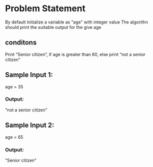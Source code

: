 # Problem Statement

By default initialize a variable as "age" with integer value
The algorithn should print the suitable output for the give age

## conditons

Print “Senior citizen”, if age is greater than 60, else print “not a senior citizen”


## Sample Input 1:
age = 35

### Output:
“not a senior citizen”


## Sample Input 2:
age = 65

### Output:
“Senior citizen”